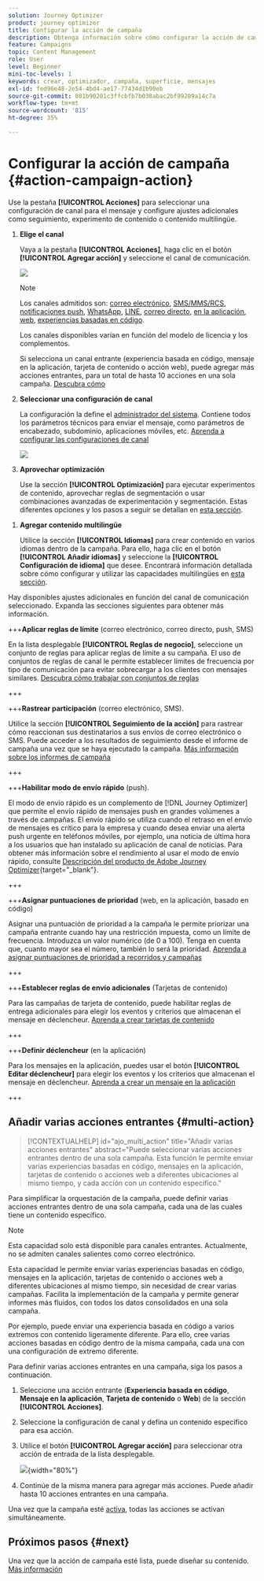 ```yaml
---
solution: Journey Optimizer
product: journey optimizer
title: Configurar la acción de campaña
description: Obtenga información sobre cómo configurar la acción de campaña.
feature: Campaigns
topic: Content Management
role: User
level: Beginner
mini-toc-levels: 1
keywords: crear, optimizador, campaña, superficie, mensajes
exl-id: fed96e48-2e54-4bd4-ae17-77434d1b90eb
source-git-commit: 801b90201c3ffcbfb7b038abac2bf99209a14c7a
workflow-type: tm+mt
source-wordcount: '815'
ht-degree: 35%

---
```


# Configurar la acción de campaña {#action-campaign-action}

Use la pestaña **[!UICONTROL Acciones]** para seleccionar una configuración de canal para el mensaje y configure ajustes adicionales como seguimiento, experimento de contenido o contenido multilingüe.

1. **Elige el canal**

   Vaya a la pestaña **[!UICONTROL Acciones]**, haga clic en el botón **[!UICONTROL Agregar acción]** y seleccione el canal de comunicación.

   ![](assets/create-campaign-add-action.png)

   >[!NOTE]
   >
   >Los canales admitidos son: [correo electrónico](../email/get-started-email.md), [SMS/MMS/RCS](../sms/get-started-sms.md), [notificaciones push](../push/get-started-push.md), [WhatsApp](../whatsapp/get-started-whatsapp.md), [LINE](../line/get-started-line.md), [correo directo](../direct-mail/get-started-direct-mail.md), [en la aplicación](../in-app/get-started-in-app.md), [web](../web/get-started-web.md), [experiencias basadas en código](../code-based/get-started-code-based.md).
   >
   >Los canales disponibles varían en función del modelo de licencia y los complementos.

   Si selecciona un canal entrante (experiencia basada en código, mensaje en la aplicación, tarjeta de contenido o acción web), puede agregar más acciones entrantes, para un total de hasta 10 acciones en una sola campaña. [Descubra cómo](#multi-action)

1. **Seleccionar una configuración de canal**

   La configuración la define el [administrador del sistema](../start/path/administrator.md). Contiene todos los parámetros técnicos para enviar el mensaje, como parámetros de encabezado, subdominio, aplicaciones móviles, etc. [Aprenda a configurar las configuraciones de canal](../configuration/channel-surfaces.md)

   ![](assets/create-campaign-action.png)

1. **Aprovechar optimización**

   Use la sección **[!UICONTROL Optimización]** para ejecutar experimentos de contenido, aprovechar reglas de segmentación o usar combinaciones avanzadas de experimentación y segmentación. Estas diferentes opciones y los pasos a seguir se detallan en [esta sección](campaigns-message-optimization.md).
<!--
1. **Create a content experiment**

    Use the **[!UICONTROL Content experiment]** section to define multiple delivery treatments in order to measure which one performs best for your target audience. Click the **[!UICONTROL Create experiment]** button then follow the steps detailed in this section: [Create a content experiment](../content-management/content-experiment.md).-->

1. **Agregar contenido multilingüe**

   Utilice la sección **[!UICONTROL Idiomas]** para crear contenido en varios idiomas dentro de la campaña. Para ello, haga clic en el botón **[!UICONTROL Añadir idiomas]** y seleccione la **[!UICONTROL Configuración de idioma]** que desee. Encontrará información detallada sobre cómo configurar y utilizar las capacidades multilingües en [esta sección](../content-management/multilingual-gs.md).

Hay disponibles ajustes adicionales en función del canal de comunicación seleccionado. Expanda las secciones siguientes para obtener más información.

+++**Aplicar reglas de límite** (correo electrónico, correo directo, push, SMS)

En la lista desplegable **[!UICONTROL Reglas de negocio]**, seleccione un conjunto de reglas para aplicar reglas de límite a su campaña. El uso de conjuntos de reglas de canal le permite establecer límites de frecuencia por tipo de comunicación para evitar sobrecargar a los clientes con mensajes similares. [Descubra cómo trabajar con conjuntos de reglas](../conflict-prioritization/rule-sets.md)

+++

+++**Rastrear participación** (correo electrónico, SMS).

Utilice la sección **[!UICONTROL Seguimiento de la acción]** para rastrear cómo reaccionan sus destinatarios a sus envíos de correo electrónico o SMS. Puede acceder a los resultados de seguimiento desde el informe de campaña una vez que se haya ejecutado la campaña. [Más información sobre los informes de campaña](../reports/campaign-global-report-cja.md)

+++

+++**Habilitar modo de envío rápido** (push).

El modo de envío rápido es un complemento de [!DNL Journey Optimizer] que permite el envío rápido de mensajes push en grandes volúmenes a través de campañas. El envío rápido se utiliza cuando el retraso en el envío de mensajes es crítico para la empresa y cuando desea enviar una alerta push urgente en teléfonos móviles, por ejemplo, una noticia de última hora a los usuarios que han instalado su aplicación de canal de noticias. Para obtener más información sobre el rendimiento al usar el modo de envío rápido, consulte [Descripción del producto de Adobe Journey Optimizer](https://helpx.adobe.com/es/legal/product-descriptions/adobe-journey-optimizer.html){target="_blank"}.

+++

+++**Asignar puntuaciones de prioridad** (web, en la aplicación, basado en código)

Asignar una puntuación de prioridad a la campaña le permite priorizar una campaña entrante cuando hay una restricción impuesta, como un límite de frecuencia. Introduzca un valor numérico (de 0 a 100). Tenga en cuenta que, cuanto mayor sea el número, también lo será la prioridad. [Aprenda a asignar puntuaciones de prioridad a recorridos y campañas](../conflict-prioritization/priority-scores.md)

+++

+++**Establecer reglas de envío adicionales** (Tarjetas de contenido)

Para las campañas de tarjeta de contenido, puede habilitar reglas de entrega adicionales para elegir los eventos y criterios que almacenan el mensaje en déclencheur. [Aprenda a crear tarjetas de contenido](../content-card/create-content-card.md)

+++

+++**Definir déclencheur** (en la aplicación)

Para los mensajes en la aplicación, puedes usar el botón **[!UICONTROL Editar déclencheur]** para elegir los eventos y los criterios que almacenan el mensaje en déclencheur. [Aprenda a crear un mensaje en la aplicación](../in-app/create-in-app.md)

+++

## Añadir varias acciones entrantes {#multi-action}

>[!CONTEXTUALHELP]
>id="ajo_multi_action"
>title="Añadir varias acciones entrantes"
>abstract="Puede seleccionar varias acciones entrantes dentro de una sola campaña. Esta función le permite enviar varias experiencias basadas en código, mensajes en la aplicación, tarjetas de contenido o acciones web a diferentes ubicaciones al mismo tiempo, y cada acción con un contenido específico."

Para simplificar la orquestación de la campaña, puede definir varias acciones entrantes dentro de una sola campaña, cada una de las cuales tiene un contenido específico.

>[!NOTE]
>
>Esta capacidad solo está disponible para canales entrantes. Actualmente, no se admiten canales salientes como correo electrónico.

Esta capacidad le permite enviar varias experiencias basadas en código, mensajes en la aplicación, tarjetas de contenido o acciones web a diferentes ubicaciones al mismo tiempo, sin necesidad de crear varias campañas. Facilita la implementación de la campaña y permite generar informes más fluidos, con todos los datos consolidados en una sola campaña.

Por ejemplo, puede enviar una experiencia basada en código a varios extremos con contenido ligeramente diferente. Para ello, cree varias acciones basadas en código dentro de la misma campaña, cada una con una configuración de extremo diferente.

Para definir varias acciones entrantes en una campaña, siga los pasos a continuación.

1. Seleccione una acción entrante (**Experiencia basada en código**, **Mensaje en la aplicación**, **Tarjeta de contenido** o **Web**) de la sección **[!UICONTROL Acciones]**.

1. Seleccione la configuración de canal y defina un contenido específico para esa acción.

1. Utilice el botón **[!UICONTROL Agregar acción]** para seleccionar otra acción de entrada de la lista desplegable.

   ![](assets/create-campaign-multi-action.png){width="80%"}

1. Continúe de la misma manera para agregar más acciones. Puede añadir hasta 10 acciones entrantes en una campaña.

Una vez que la campaña esté [activa](review-activate-campaign.md), todas las acciones se activan simultáneamente.

## Próximos pasos {#next}

Una vez que la acción de campaña esté lista, puede diseñar su contenido. [Más información](campaign-content.md)
